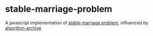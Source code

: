 # stable-marriage-problem

A javascript implementation of [stable marriage problem](https://en.wikipedia.org/wiki/Stable_marriage_problem), influenced by [algorithm-archive](https://github.com/algorithm-archivists/algorithm-archive/blob/master/contents/stable_marriage_problem/code/javascript/stable-marriage.js)
